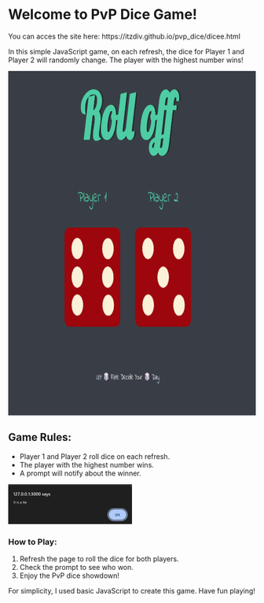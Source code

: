 <!DOCTYPE html>
<html lang="en">
<head>
    <meta charset="UTF-8">
    <meta name="viewport" content="width=device-width, initial-scale=1.0">
    
</head>
<body>
    <h1>Welcome to PvP Dice Game!</h1>
    <P>You can acces the site here: https://itzdiv.github.io/pvp_dice/dicee.html </P>
    <p>In this simple JavaScript game, on each refresh, the dice for Player 1 and Player 2 will randomly change. The player with the highest number wins!</p>
    <img src="https://github.com/itzdiv/pvp_dice/blob/main/render_images/render_1.png" alt="Game Preview" height="700px" width="100%">
    
  <h2>Game Rules:</h2>
    <ul>
        <li>Player 1 and Player 2 roll dice on each refresh.</li>
        <li>The player with the highest number wins.</li>
        <li>A prompt will notify about the winner.</li>
    </ul>
    
    
  <img src="https://github.com/itzdiv/pvp_dice/blob/main/render_images/render_2.png" alt="Game Prompt" height="50%" width="50%">
    
  <h3>How to Play:</h3>
    <ol>
        <li>Refresh the page to roll the dice for both players.</li>
        <li>Check the prompt to see who won.</li>
        <li>Enjoy the PvP dice showdown!</li>
    </ol>
    
  <p>For simplicity, I used basic JavaScript to create this game. Have fun playing!</p>
</body>
</html>

